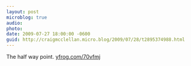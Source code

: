 ```yaml
---
layout: post
microblog: true
audio: 
photo: 
date: 2009-07-27 18:00:00 -0600
guid: http://craigmcclellan.micro.blog/2009/07/28/t2895374988.html
---
```

The half way point.  [yfrog.com/70vfmj](http://yfrog.com/70vfmj)
